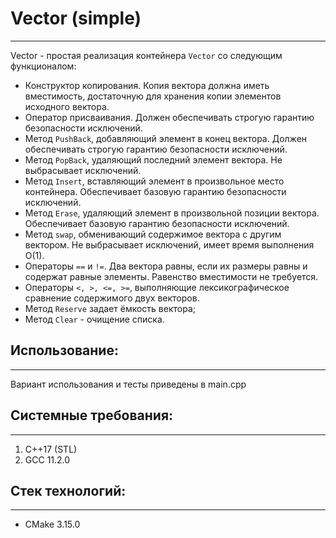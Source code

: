 # Vector (simple)
---
Vector - простая реализация контейнера `Vector` со следующим функционалом:
- Конструктор копирования. Копия вектора должна иметь вместимость, достаточную для хранения копии элементов исходного вектора.
- Оператор присваивания. Должен обеспечивать строгую гарантию безопасности исключений.
- Метод `PushBack`, добавляющий элемент в конец вектора. Должен обеспечивать строгую гарантию безопасности исключений.
- Метод `PopBack`, удаляющий последний элемент вектора. Не выбрасывает исключений.
- Метод `Insert`, вставляющий элемент в произвольное место контейнера. Обеспечивает базовую гарантию безопасности исключений.
- Метод `Erase`, удаляющий элемент в произвольной позиции вектора. Обеспечивает базовую гарантию безопасности исключений.
- Метод `swap`, обменивающий содержимое вектора с другим вектором. Не выбрасывает исключений, имеет время выполнения O(1).
- Операторы `==` и `!=`. Два вектора равны, если их размеры равны и содержат равные элементы. Равенство вместимости не требуется.
- Операторы `<, >, <=, >=`, выполняющие лексикографическое сравнение содержимого двух векторов.
- Mетод `Reserve` задает ёмкость вектора;
- Mетод `Clear` - очищение списка.

## Использование:
---
 Вариант использования и тесты приведены в main.cpp

## Системные требования:
---
1. C++17 (STL)
2. GCC 11.2.0

## Стек технологий:
---
- CMake 3.15.0
